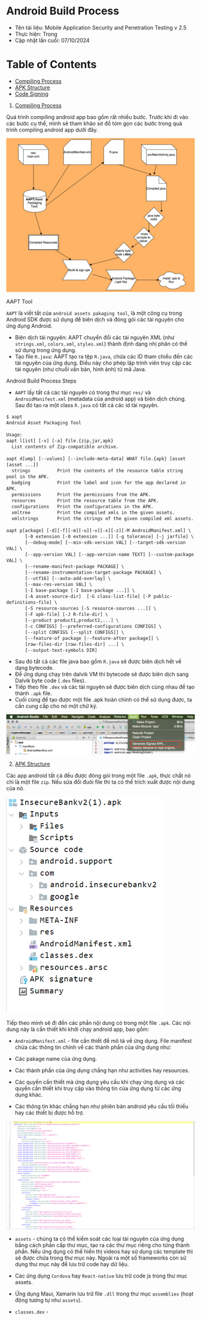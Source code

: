 # Android Build Process

 - Tên tài liệu: Mobile Application Security and Penetration Testing v 2.5
 - Thực hiện: Trọng
 - Cập nhật lần cuối: 07/10/2024

 # Table of Contents

  - [Compiling Process](#Compiling_Process)
  - [APK Structure](#APK_Structure)
  - [Code Signing](#Code_Signing)

1. [Compiling Process](#Compiling_Process)

Quá trình compiling android app bao gồm rất nhiều bước. Trước khi đi vào các bước cụ thể, mình sẽ tham khảo sơ đồ tóm gọn các bước trong quá trình compiling android app dưới đây.

![alt text](android_build_process_1.png)

<a name="AAPT Tool">AAPT Tool</a>

``AAPT`` là viết tắt của ``android assets pakaging tool``, là một công cụ trong Android SDK được sử dụng để biên dịch và đóng gói các tài nguyên cho ứng dụng Android.

 - Biên dịch tài nguyên: AAPT chuyển đổi các tài nguyên XML (như ``strings.xml``, ``colors.xml``, ``styles.xml``) thành định dạng nhị phân có thể sử dụng trong ứng dụng.
 - Tạo file ``R.java``: AAPT tạo ra tệp ``R.java``, chứa các ID tham chiếu đến các tài nguyên của ứng dụng. Điều này cho phép lập trình viên truy cập các tài nguyên (như chuỗi văn bản, hình ảnh) từ mã Java.

<a name="Android Build Process Steps">Android Build Process Steps</a>

 - ``AAPT`` lấy tất cả các tài nguyên có trong thư mục ``res/`` và ``AndroidManifest.xml`` (metadata của android app) và biên dịch chúng. Sau đó tạo ra một class ``R.java`` có tất cả các id tài nguyên.

 ```
 $ aapt
Android Asset Packaging Tool

Usage:
 aapt l[ist] [-v] [-a] file.{zip,jar,apk}
   List contents of Zip-compatible archive.

 aapt d[ump] [--values] [--include-meta-data] WHAT file.{apk} [asset [asset ...]]
   strings          Print the contents of the resource table string pool in the APK.
   badging          Print the label and icon for the app declared in APK.
   permissions      Print the permissions from the APK.
   resources        Print the resource table from the APK.
   configurations   Print the configurations in the APK.
   xmltree          Print the compiled xmls in the given assets.
   xmlstrings       Print the strings of the given compiled xml assets.

 aapt p[ackage] [-d][-f][-m][-u][-v][-x][-z][-M AndroidManifest.xml] \
        [-0 extension [-0 extension ...]] [-g tolerance] [-j jarfile] \
        [--debug-mode] [--min-sdk-version VAL] [--target-sdk-version VAL] \
        [--app-version VAL] [--app-version-name TEXT] [--custom-package VAL] \
        [--rename-manifest-package PACKAGE] \
        [--rename-instrumentation-target-package PACKAGE] \
        [--utf16] [--auto-add-overlay] \
        [--max-res-version VAL] \
        [-I base-package [-I base-package ...]] \
        [-A asset-source-dir]  [-G class-list-file] [-P public-definitions-file] \
        [-S resource-sources [-S resource-sources ...]] \
        [-F apk-file] [-J R-file-dir] \
        [--product product1,product2,...] \
        [-c CONFIGS] [--preferred-configurations CONFIGS] \
        [--split CONFIGS [--split CONFIGS]] \
        [--feature-of package [--feature-after package]] \
        [raw-files-dir [raw-files-dir] ...] \
        [--output-text-symbols DIR]
```

 - Sau đó tất cả các file java bao gồm ``R.java`` sẽ được biên dịch hết về dạng bytecode.
 - Để ứng dụng chạy trên dalvik VM thì bytecode sẽ được biên dịch sang Dalvik byte code (``.dex`` files).
 - Tiếp theo file ``.dex`` và các tài nguyên sẽ được biên dịch cùng nhau để tạo thành ``.apk`` file.
 - Cuối cùng để tạo được một file .apk hoàn chỉnh có thể sử dụng được, ta cần cung cấp cho nó một chữ ký.

![alt text](android_build_process_2.png)

2. [APK Structure](#APK_Structure)

Các app android tất cả đều được đóng gói trong một file ``.apk``, thực chất nó chỉ là một file ``zip``. Nếu sửa đổi đuôi file thì ta có thể trích xuất được nội dung của nó.

![alt text](image.png)

Tiếp theo mình sẽ đi đến các phần nội dung có trong một file ``.apk``. Các nội dung này là cần thiết khi khởi chạy android app, bao gồm:

 - ``AndroidManifest.xml`` - file cần thiết để mô tả về ứng dụng. File manifest chứa các thông tin chính về các thành phần của ứng dụng như:

  - Các pakage name của ứng dụng.
  - Các thành phần của ứng dụng chẳng hạn như activities hay resources.
  - Các quyền cần thiết mà ứng dụng yêu cầu khi chạy ứng dụng và các quyền cần thiết khi truy cập vào thông tin của ứng dụng từ các ứng dụng khác.
  - Các thông tin khác chẳng hạn như phiên bản android yêu cầu tối thiểu hay các thiết bị được hỗ trợ.

![alt text](image-1.png)

 - ``assets`` - chúng ta có thể kiểm soát các loại tài nguyên của ứng dụng bằng cách phân cấp thư mục, tạo ra các thư mục riêng cho từng thành phần. Nếu ứng dụng có thể hiển thị videos hay sử dụng các template thì sẽ được chứa trong thư mục này. Ngoài ra một số frameworks còn sử dụng thư mục này để lưu trữ code hay dữ liệu.

  - Các ứng dụng ``Cordova`` hay ``React-native`` lưu trữ code js trong thư mục assets.
  - Ứng dụng Maui, Xamarin lưu trữ file ``.dll`` trong thư mục ``assemblies`` (hoạt động tương tự như ``assets``).

 - ``classes.dex`` - 